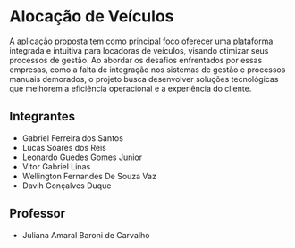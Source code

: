 # Alocação de Veículos

A aplicação proposta tem como principal foco oferecer uma plataforma integrada e intuitiva para locadoras de veículos, visando otimizar seus processos de gestão. Ao abordar os desafios enfrentados por essas empresas, como a falta de integração nos sistemas de gestão e processos manuais demorados, o projeto busca desenvolver soluções tecnológicas que melhorem a eficiência operacional e a experiência do cliente.

## Integrantes
* Gabriel Ferreira dos Santos
* Lucas Soares dos Reis
* Leonardo Guedes Gomes Junior
* Vitor Gabriel Linas
* Wellington Fernandes De Souza Vaz
* Davih Gonçalves Duque

## Professor

* Juliana Amaral Baroni de Carvalho
